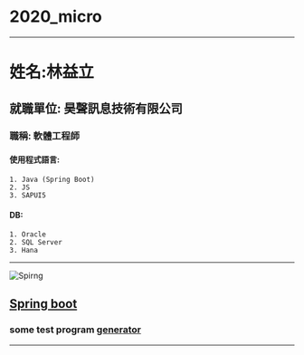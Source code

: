 # 2020_micro
---
# 姓名:林益立

## 就職單位: 昊聲訊息技術有限公司

### 職稱: 軟體工程師

#### 使用程式語言: 
    1. Java (Spring Boot)
    2. JS
    3. SAPUI5
#### DB: 
    1. Oracle
    2. SQL Server
    3. Hana
    

---

![Spirng](https://spring.io/images/spring-logo-9146a4d3298760c2e7e49595184e1975.svg "SPRING")
## [Spring boot](https://spring.io/projects/spring-boot)
### some test program [generator](https://github.com/LiyLinL/JavaWork/tree/master/generator)
---
